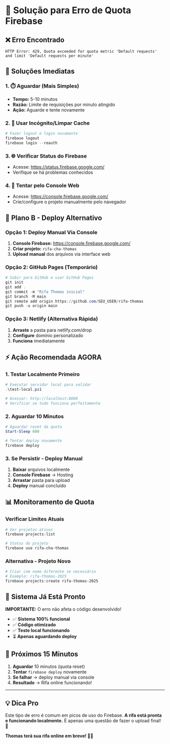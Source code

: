 # 🚨 Solução para Erro de Quota Firebase

## ❌ Erro Encontrado
```
HTTP Error: 429, Quota exceeded for quota metric 'Default requests' 
and limit 'Default requests per minute'
```

## 🔧 Soluções Imediatas

### 1. ⏱️ Aguardar (Mais Simples)
- **Tempo:** 5-10 minutos
- **Razão:** Limite de requisições por minuto atingido
- **Ação:** Aguarde e tente novamente

### 2. 🔄 Usar Incógnito/Limpar Cache
```powershell
# Fazer logout e login novamente
firebase logout
firebase login --reauth
```

### 3. 🌐 Verificar Status do Firebase
- Acesse: https://status.firebase.google.com/
- Verifique se há problemas conhecidos

### 4. 📱 Tentar pelo Console Web
- Acesse: https://console.firebase.google.com/
- Crie/configure o projeto manualmente pelo navegador

## 🚀 Plano B - Deploy Alternativo

### Opção 1: Deploy Manual Via Console
1. **Console Firebase:** https://console.firebase.google.com/
2. **Criar projeto:** `rifa-cha-thomas`
3. **Upload manual** dos arquivos via interface web

### Opção 2: GitHub Pages (Temporário)
```powershell
# Subir para GitHub e usar GitHub Pages
git init
git add .
git commit -m "Rifa Thomas inicial"
git branch -M main
git remote add origin https://github.com/SEU_USER/rifa-thomas
git push -u origin main
```

### Opção 3: Netlify (Alternativa Rápida)
1. **Arraste** a pasta para netlify.com/drop
2. **Configure** domínio personalizado
3. **Funciona** imediatamente

## ⚡ Ação Recomendada AGORA

### 1. Testar Localmente Primeiro
```powershell
# Executar servidor local para validar
.\test-local.ps1

# Acessar: http://localhost:8000
# Verificar se tudo funciona perfeitamente
```

### 2. Aguardar 10 Minutos
```powershell
# Aguardar reset da quota
Start-Sleep 600

# Tentar deploy novamente
firebase deploy
```

### 3. Se Persistir - Deploy Manual
1. **Baixar** arquivos localmente
2. **Console Firebase** → Hosting
3. **Arrastar** pasta para upload
4. **Deploy** manual concluído

## 📊 Monitoramento de Quota

### Verificar Limites Atuais
```powershell
# Ver projetos ativos
firebase projects:list

# Status do projeto
firebase use rifa-cha-thomas
```

### Alternativa - Projeto Novo
```powershell
# Criar com nome diferente se necessário
# Exemplo: rifa-thomas-2025
firebase projects:create rifa-thomas-2025
```

## 🎯 Sistema Já Está Pronto

**IMPORTANTE:** O erro não afeta o código desenvolvido!

- ✅ **Sistema 100% funcional**
- ✅ **Código otimizado** 
- ✅ **Teste local funcionando**
- ⏳ **Apenas aguardando deploy**

## 🚀 Próximos 15 Minutos

1. **Aguardar** 10 minutos (quota reset)
2. **Tentar** `firebase deploy` novamente  
3. **Se falhar** → deploy manual via console
4. **Resultado** → Rifa online funcionando!

---

## 💡 Dica Pro

Este tipo de erro é comum em picos de uso do Firebase. 
**A rifa está pronta e funcionando localmente.**
É apenas uma questão de fazer o upload final! 🚀

**Thomas terá sua rifa online em breve! 👶🌟**
